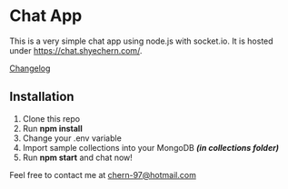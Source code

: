 # Chat App

This is a very simple chat app using node.js with socket.io. It is hosted under https://chat.shyechern.com/.

[Changelog](CHANGELOG.md)

## Installation

1. Clone this repo
2. Run **npm install**
3. Change your .env variable
4. Import sample collections into your MongoDB **_(in collections folder)_**
5. Run **npm start** and chat now!

Feel free to contact me at chern-97@hotmail.com

